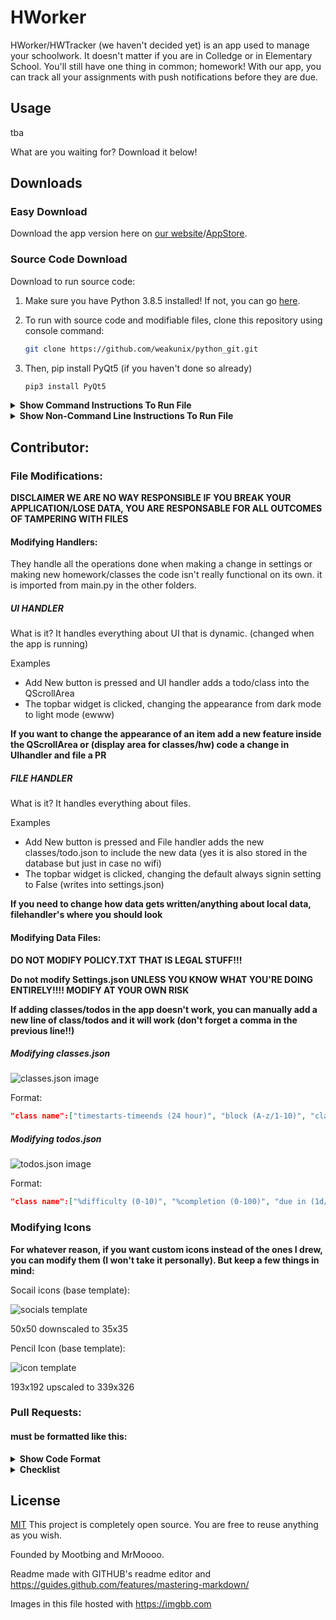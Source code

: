 # HWorker

HWorker/HWTracker (we haven't decided yet) is an app used to manage your schoolwork. It doesn't matter if you are in Colledge or in Elementary School. You'll still have one thing in common; homework! With our app, you can track all your assignments with push notifications before they are due. 

## Usage

tba

What are you waiting for? Download it below!

## Downloads

### Easy Download

Download the app version here on [our website]()/[AppStore]().

### Source Code Download

Download to run source code:

1. Make sure you have Python 3.8.5 installed! If not, you can go [here](https://www.python.org/downloads/).

2. To run with source code and modifiable files, clone this repository using console command:

    ```bash
    git clone https://github.com/weakunix/python_git.git
    ```

3. Then, pip install PyQt5 (if you haven't done so already)

    ```bash
    pip3 install PyQt5
    ```
<details><summary><b>Show Command Instructions To Run File</b></summary>
4. You want to 'cd' to main.py's dir (./HWTracker)


    cd ./HWTracker/

5. Then run it with 'python3'

    ```bash
    python3 main.py
    ```
</details>
<details><summary><b>Show Non-Command Line Instructions To Run File</b></summary>

4. Use your file browser to locate where 'main.py' is (it should be in the first folder) 

![MAC](https://i.ibb.co/44X1zzW/Screen-Shot-2020-10-06-at-10-39-48-PM.png)

![WINDOWS](https://i.ibb.co/nw03r1J/Capture.png)

5. Right click on 'main.py' then RUN with Python 3.8.5. or open with your favorite code editor (notepad for the win!)
![MAC](https://i.ibb.co/cJLDJZC/Screen-Shot-2020-10-07-at-11-32-03-AM.png)
![WINDOWS](https://i.ibb.co/x6rb3r5/Screen-Shot-2020-10-07-at-11-34-46-AM.png)
</details>

## Contributor:
### File Modifications:

**DISCLAIMER WE ARE NO WAY RESPONSIBLE IF YOU BREAK YOUR APPLICATION/LOSE DATA, YOU ARE RESPONSABLE FOR ALL OUTCOMES OF TAMPERING WITH FILES**

#### Modifying Handlers:

They handle all the operations done when making a change in settings or making new homework/classes
the code isn't really functional on its own. it is imported from main.py in the other folders.

##### UI HANDLER
What is it?
It handles everything about UI that is dynamic. (changed when the app is running)

Examples
* Add New button is pressed and UI handler adds a todo/class into the QScrollArea
* The topbar widget is clicked, changing the appearance from dark mode to light mode (ewww)

**If you want to change the appearance of an item add a new feature inside the QScrollArea or (display area for classes/hw) code a change in UIhandler and file a PR**

##### FILE HANDLER
What is it?
It handles everything about files.

Examples
* Add New button is pressed and File handler adds the new classes/todo.json to include the new data (yes it is also stored in the database but just in case no wifi)
* The topbar widget is clicked, changing the default always signin setting to False (writes into settings.json)

**If you need to change how data gets written/anything about local data, filehandler's where you should look**

#### Modifying Data Files:

**DO NOT MODIFY POLICY.TXT THAT IS LEGAL STUFF!!!**

**Do not modify Settings.json UNLESS YOU KNOW WHAT YOU'RE DOING ENTIRELY!!!! MODIFY AT YOUR OWN RISK**

**If adding classes/todos in the app doesn't work, you can manually add a new line of class/todos and it will work (don't forget a comma in the previous line!!)**

##### Modifying classes.json 
![classes.json image](https://i.ibb.co/gRMtm62/Screen-Shot-2020-10-07-at-10-57-14-AM.png)

Format:

```json
"class name":["timestarts-timeends (24 hour)", "block (A-z/1-10)", "classroom #", "teacher name", "class info and about"]
```

##### Modifying todos.json
![todos.json image](https://i.ibb.co/4mGGhL4/Screen-Shot-2020-10-07-at-10-57-50-AM.png)

Format:

```json
"class name":["%difficulty (0-10)", "%completion (0-100)", "due in (1d/w/m/y)", "is repeating? if so cycle listed in different thing", "homework description"]
```

### Modifying Icons

**For whatever reason, if you want custom icons instead of the ones I drew, you can modify them (I won't take it personally). But keep a few things in mind:**

Socail icons (base template):

![socials template](https://i.ibb.co/5WN31jq/rsz-1pixil-frame-0-2.png)

50x50 downscaled to 35x35

Pencil Icon (base template):

![icon template](https://i.ibb.co/Kj853c3/testi-1-1.png)

193x192 upscaled to 339x326

### Pull Requests:

#### must be formatted like this:

<details><summary><b>Show Code Format</b></summary>
    
old code
    
```python
def bot():
    print("hi")
```

new code

```python
#Added a parameter slot
def bot(yes):
    print(str(yes)) #replaced "hi" to yes so it prints whatever is passed through
```

</details>

<details><summary><b>Checklist</b></summary>

- [ ] My code follows the style guidelines of this project
- [ ] I have performed a self-review of my own code
- [ ] I have commented my code, particularly in hard-to-understand areas
- [ ] I have made corresponding changes to the documentation
- [ ] My changes generate no new warnings
- [ ] I have added tests that prove my fix is effective or that my feature works
- [ ] New and existing unit tests pass locally with my changes
- [ ] Any dependent changes have been merged and published in downstream modules
- [ ] I have checked my code and corrected any misspellings

checklist from https://guides.github.com/features/mastering-markdown/

</details>

## License
[MIT](https://choosealicense.com/licenses/mit/)
This project is completely open source. You are free to reuse anything as you wish. 

Founded by Mootbing and MrMoooo.

Readme made with GITHUB's readme editor and https://guides.github.com/features/mastering-markdown/

Images in this file hosted with https://imgbb.com

